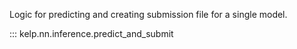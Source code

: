 Logic for predicting and creating submission file for a single model.

::: kelp.nn.inference.predict_and_submit
